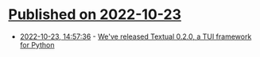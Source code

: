 # [Published on 2022-10-23](index.md)

* [2022-10-23, 14:57:36](https://lobste.rs/s/iadsvb/we_ve_released_textual_0_2_0_tui_framework) - [We've released Textual 0.2.0, a TUI framework for Python](https://www.textualize.io/blog/posts/textual-0-point-2-point-0)
